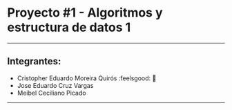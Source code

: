 # Proyecto #1 - Algoritmos y estructura de datos 1
***
## Integrantes:
- Cristopher Eduardo Moreira Quirós :feelsgood: :space_invader:
- Jose Eduardo Cruz Vargas
- Meibel Ceciliano Picado
***
